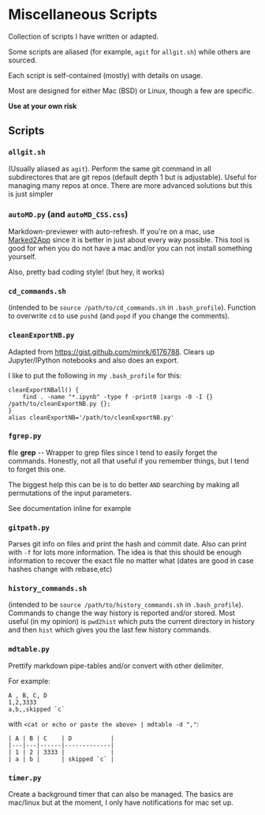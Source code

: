 # Miscellaneous Scripts

Collection of scripts I have written or adapted.

Some scripts are aliased (for example, `agit` for `allgit.sh`) while others are sourced.

Each script is self-contained (mostly) with details on usage.

Most are designed for either Mac (BSD) or Linux, though a few are specific.

**Use at your own risk**


## Scripts

### `allgit.sh`

(Usually aliased as `agit`). Perform the same git command in all subdirectores that are git repos (default depth 1 but is adjustable). Useful for managing many repos at once. There are more advanced solutions but this is just simpler

### `autoMD.py` (and `autoMD_CSS.css`)

Markdown-previewer with auto-refresh. If you're on a mac, use [Marked2App](http://marked2app.com/) since it is better in just about every way possible. This tool is good for when you do not have a mac and/or you can not install something yourself. 

Also, pretty bad coding style! (but hey, it works)

### `cd_commands.sh`

(intended to be `source /path/to/cd_commands.sh` in `.bash_profile`). Function to overwrite `cd` to use `pushd` (and `popd` if you change the comments). 

### `cleanExportNB.py`

Adapted from <https://gist.github.com/minrk/6176788>. Clears up Jupyter/IPython notebooks and also does an export.

I like to put the following in my `.bash_profile` for this:

    cleanExportNBall() {  
        find . -name "*.ipynb" -type f -print0 |xargs -0 -I {} /path/to/cleanExportNB.py {}; 
    }
    alias cleanExportNB='/path/to/cleanExportNB.py'

### `fgrep.py`

**f**ile **grep** -- Wrapper to grep files since I tend to easily forget the commands. Honestly, not all that useful if you remember things, but I tend to forget this one.

The biggest help this can be is to do better `AND` searching by making all permutations of the input parameters.

See documentation inline for example

### `gitpath.py`

Parses git info on files and print the hash and commit date. Also can print with `-f` for lots more information. The idea is that this should be enough information to recover the exact file no matter what (dates are good in case hashes change with rebase,etc)

### `history_commands.sh`

(intended to be `source /path/to/history_commands.sh` in `.bash_profile`). Commands to change the way history is reported and/or stored. Most useful (in my opinion) is `pwd2hist` which puts the current directory in history and then `hist` which gives you the last few history commands.


### `mdtable.py`

Prettify markdown pipe-tables and/or convert with other delimiter.

For example:

    A , B, C, D
    1,2,3333
    a,b,,skipped `c`

with `<cat or echo or paste the above> | mdtable -d ","`:

    | A | B | C    | D           |
    |---|---|------|-------------|
    | 1 | 2 | 3333 |             |
    | a | b |      | skipped `c` |


### `timer.py`

Create a background timer that can also be managed. The basics are mac/linux but at the moment, I only have notifications for mac set up.

































